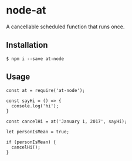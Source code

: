 # node-at
A cancellable scheduled function that runs once.

## Installation
```
$ npm i --save at-node
```

## Usage
```
const at = require('at-node');

const sayHi = () => {
  console.log('hi');
}

const cancelHi = at('January 1, 2017', sayHi);

let personIsMean = true;

if (personIsMean) {
  cancelHi();
}  
```


